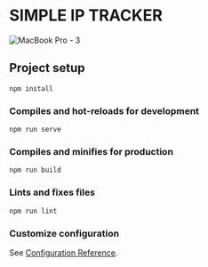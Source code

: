 # SIMPLE IP TRACKER

![MacBook Pro - 3](https://user-images.githubusercontent.com/53909124/88474524-9fce6800-cf27-11ea-9108-13ea0495db46.png)


## Project setup
```
npm install
```

### Compiles and hot-reloads for development
```
npm run serve
```

### Compiles and minifies for production
```
npm run build
```

### Lints and fixes files
```
npm run lint
```

### Customize configuration
See [Configuration Reference](https://cli.vuejs.org/config/).
